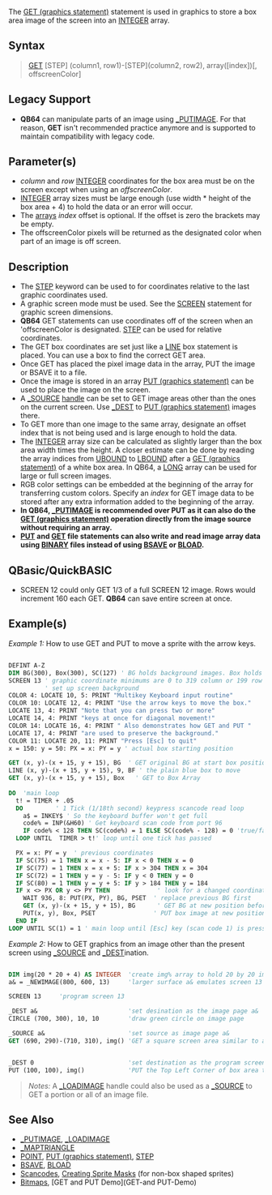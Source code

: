 The [GET (graphics statement)](GET-(graphics-statement)) statement is used in graphics to store a box area image of the screen into an [INTEGER](INTEGER) array.

## Syntax
 
>  [GET](GET) [STEP] (column1, row1)-[STEP](column2, row2), array([index])[, offscreenColor]

## Legacy Support

* **QB64** can manipulate parts of an image using [_PUTIMAGE](_PUTIMAGE). For that reason, **GET** isn't recommended practice anymore and is supported to maintain compatibility with legacy code.

## Parameter(s)

* *column* and *row* [INTEGER](INTEGER) coordinates for the box area must be on the screen except when using an *offscreenColor*.
* [INTEGER](INTEGER) array sizes must be large enough (use width * height of the box area + 4) to hold the data or an error will occur.
* The [arrays](arrays) *index* offset is optional. If the offset is zero the brackets may be empty.
* The offscreenColor pixels will be returned as the designated color when part of an image is off screen.

## Description

* The [STEP](STEP) keyword can be used to for coordinates relative to the last graphic coordinates used.
* A graphic screen mode must be used. See the [SCREEN](SCREEN) statement for graphic screen dimensions.
* **QB64** GET statements can use coordinates off of the screen when an 'offscreenColor is designated. [STEP](STEP) can be used for relative coordinates.
* The GET box coordinates are set just like a [LINE](LINE) box statement is placed. You can use a box to find the correct GET area.
* Once GET has placed the pixel image data in the array, PUT the image or BSAVE it to a file.
* Once the image is stored in an array [PUT (graphics statement)](PUT-(graphics-statement)) can be used to place the image on the screen.
* A [_SOURCE](_SOURCE) [handle](handle) can be set to GET image areas other than the ones on the current screen. Use [_DEST](_DEST) to [PUT (graphics statement)](PUT-(graphics-statement)) images there.
* To GET more than one image to the same array, designate an offset index that is not being used and is large enough to hold the data.
* The [INTEGER](INTEGER) array size can be calculated as slightly larger than the box area width times the height. A closer estimate can be done by reading the array indices from [UBOUND](UBOUND) to [LBOUND](LBOUND) after a [GET (graphics statement)](GET-(graphics-statement)) of a white box area. In QB64, a [LONG](LONG) array can be used for large or full screen images.
* RGB color settings can be embedded at the beginning of the array for transferring custom colors. Specify an *index* for GET image data to be stored after any extra information added to the beginning of the array.
* **In QB64, [_PUTIMAGE](_PUTIMAGE) is recommended over PUT as it can also do the [GET (graphics statement)](GET-(graphics-statement)) operation directly from the image source without requiring an array.**
* **[PUT](PUT) and [GET](GET) file statements can also write and read image array data using [BINARY](BINARY) files instead of using [BSAVE](BSAVE) or [BLOAD](BLOAD).**

## QBasic/QuickBASIC

* SCREEN 12 could only GET 1/3 of a full SCREEN 12 image. Rows would increment 160 each GET. **QB64** can save entire screen at once.

## Example(s)

*Example 1:* How to use GET and PUT to move a sprite with the arrow keys.

```vb

DEFINT A-Z
DIM BG(300), Box(300), SC(127) ' BG holds background images. Box holds the Box image.
SCREEN 13 ' graphic coordinate minimums are 0 to 319 column or 199 row maximums.
          ' set up screen background
COLOR 4: LOCATE 10, 5: PRINT "Multikey Keyboard input routine"
COLOR 10: LOCATE 12, 4: PRINT "Use the arrow keys to move the box."
LOCATE 13, 4: PRINT "Note that you can press two or more"
LOCATE 14, 4: PRINT "keys at once for diagonal movement!"
COLOR 14: LOCATE 16, 4: PRINT " Also demonstrates how GET and PUT "
LOCATE 17, 4: PRINT "are used to preserve the background."
COLOR 11: LOCATE 20, 11: PRINT "Press [Esc] to quit"
x = 150: y = 50: PX = x: PY = y ' actual box starting position

GET (x, y)-(x + 15, y + 15), BG  ' GET original BG at start box position
LINE (x, y)-(x + 15, y + 15), 9, BF ' the plain blue box to move
GET (x, y)-(x + 15, y + 15), Box   ' GET to Box Array
 
DO  'main loop
  t! = TIMER + .05
  DO         ' 1 Tick (1/18th second) keypress scancode read loop
    a$ = INKEY$ ' So the keyboard buffer won't get full
    code% = INP(&H60) ' Get keyboard scan code from port 96
    IF code% < 128 THEN SC(code%) = 1 ELSE SC(code% - 128) = 0 'true/false values to array
  LOOP UNTIL  TIMER > t!' loop until one tick has passed

  PX = x: PY = y  ' previous coordinates
  IF SC(75) = 1 THEN x = x - 5: IF x < 0 THEN x = 0
  IF SC(77) = 1 THEN x = x + 5: IF x > 304 THEN x = 304
  IF SC(72) = 1 THEN y = y - 5: IF y < 0 THEN y = 0
  IF SC(80) = 1 THEN y = y + 5: IF y > 184 THEN y = 184
  IF x <> PX OR y <> PY THEN             ' look for a changed coordinate value
    WAIT 936, 8: PUT(PX, PY), BG, PSET  ' replace previous BG first
    GET (x, y)-(x + 15, y + 15), BG      ' GET BG at new position before box is set
    PUT(x, y), Box, PSET                ' PUT box image at new position
  END IF
LOOP UNTIL SC(1) = 1 ' main loop until [Esc] key (scan code 1) is pressed 

```

*Example 2:* How to GET graphics from an image other than the present screen using [_SOURCE](_SOURCE) and [_DEST](_DEST)ination.

```vb

DIM img(20 * 20 + 4) AS INTEGER  'create img% array to hold 20 by 20 image data 
a& = _NEWIMAGE(800, 600, 13)     'larger surface a& emulates screen 13 colors & resolution

SCREEN 13     'program screen 13

_DEST a&                         'set desination as the image page a&
CIRCLE (700, 300), 10, 10        'draw green circle on image page

_SOURCE a&                       'set source as image page a&
GET (690, 290)-(710, 310), img() 'GET a square screen area similar to a LINE Box.


_DEST 0                          'set destination as the program screen
PUT (100, 100), img()            'PUT the Top Left Corner of box area to pixel 100, 100

```

> *Notes:* A [_LOADIMAGE](_LOADIMAGE) handle could also be used as a [_SOURCE](_SOURCE) to GET a portion or all of an image file.

## See Also

* [_PUTIMAGE](_PUTIMAGE), [_LOADIMAGE](_LOADIMAGE)
* [_MAPTRIANGLE](_MAPTRIANGLE)
* [POINT](POINT), [PUT (graphics statement)](PUT-(graphics-statement)), [STEP](STEP) 
* [BSAVE](BSAVE), [BLOAD](BLOAD)
* [Scancodes](Scancodes), [Creating Sprite Masks](Creating-Sprite-Masks) (for non-box shaped sprites)
* [Bitmaps](Bitmaps), [GET and PUT Demo](GET-and PUT-Demo)

